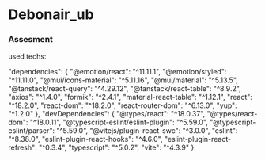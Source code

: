 # Debonair_ub

### Assesment

used techs:

"dependencies": {
    "@emotion/react": "^11.11.1",
    "@emotion/styled": "^11.11.0",
    "@mui/icons-material": "^5.11.16",
    "@mui/material": "^5.13.5",
    "@tanstack/react-query": "^4.29.12",
    "@tanstack/react-table": "^8.9.2",
    "axios": "^1.4.0",
    "formik": "^2.4.1",
    "material-react-table": "^1.12.1",
    "react": "^18.2.0",
    "react-dom": "^18.2.0",
    "react-router-dom": "^6.13.0",
    "yup": "^1.2.0"
  },
  "devDependencies": {
    "@types/react": "^18.0.37",
    "@types/react-dom": "^18.0.11",
    "@typescript-eslint/eslint-plugin": "^5.59.0",
    "@typescript-eslint/parser": "^5.59.0",
    "@vitejs/plugin-react-swc": "^3.0.0",
    "eslint": "^8.38.0",
    "eslint-plugin-react-hooks": "^4.6.0",
    "eslint-plugin-react-refresh": "^0.3.4",
    "typescript": "^5.0.2",
    "vite": "^4.3.9"
  }


